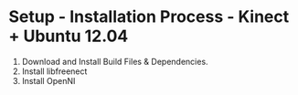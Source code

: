 Setup - Installation Process - Kinect + Ubuntu 12.04
====================================================
1. Download and Install Build Files & Dependencies.
2. Install libfreenect
3. Install OpenNI
